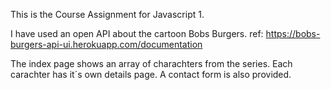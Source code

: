 This is the Course Assignment for Javascript 1.

I have used an open API about the cartoon Bobs Burgers.
ref: https://bobs-burgers-api-ui.herokuapp.com/documentation

The index page shows an array of charachters from the series.
Each carachter has it´s own details page.
A contact form is also provided.
